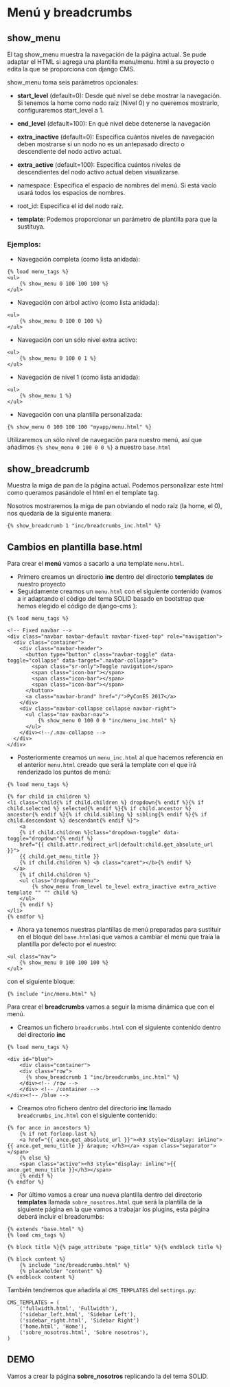 # Menú y breadcrumbs

## **show_menu**

El tag show_menu muestra la navegación de la página actual. Se pude adaptar el HTML si agrega una plantilla menu/menu. html a su proyecto o edita la que se proporciona con django CMS.

show_menu toma seis parámetros opcionales:

* **start_level** (default=0): Desde qué nivel se debe mostrar la navegación.  Si tenemos la home como nodo raíz (Nivel 0) y no queremos mostrarlo, configuraremos start_level a 1.

* **end_level** (default=100): En qué nivel debe detenerse la navegación

* **extra_inactive** (default=0): Especifica cuántos niveles de navegación deben mostrarse si un nodo no es un antepasado directo o descendiente del nodo activo actual.

* **extra_active** (default=100): Especifica cuántos niveles de descendientes del nodo activo actual deben visualizarse.

* namespace: Especifica el espacio de nombres del menú. Si está vacío usará todos los espacios de nombres.

* root_id: Especifica el id del nodo raíz.

* **template**: Podemos proporcionar un parámetro de plantilla para que la sustituya.

### Ejemplos:

- Navegación completa (como lista anidada):

~~~
{% load menu_tags %}
<ul>
    {% show_menu 0 100 100 100 %}
</ul>
~~~

- Navegación con árbol activo (como lista anidada):

~~~
<ul>
    {% show_menu 0 100 0 100 %}
</ul>
~~~

- Navegación con un sólo nivel extra activo:

~~~
<ul>
    {% show_menu 0 100 0 1 %}
</ul>
~~~

- Navegación de nivel 1 (como lista anidada):
~~~
<ul>
    {% show_menu 1 %}
</ul>
~~~

- Navegación con una plantilla personalizada:
~~~
{% show_menu 0 100 100 100 "myapp/menu.html" %}
~~~

Utilizaremos un sólo nivel de navegación para nuestro menú, así que añadimos `{% show_menu 0 100 0 0 %}` a nuestro `base.html`

## **show_breadcrumb**

Muestra la miga de pan de la página actual. Podemos personalizar este html como queramos pasándole el html en el template tag.

Nosotros mostraremos la miga de pan obviando el nodo raíz (la home, el 0), nos quedaría de la siguiente manera:

`{% show_breadcrumb 1 "inc/breadcrumbs_inc.html" %}`


## **Cambios en plantilla base.html**

Para crear el **menú** vamos a sacarlo a una template `menu.html`.

* Primero creamos un directorio **inc** dentro del directorio **templates** de nuestro proyecto
* Seguidamente creamos un `menu.html` con el siguiente contenido (vamos a ir adaptando el código del tema SOLID basado en bootstrap que hemos elegido el código de django-cms ):

~~~
{% load menu_tags %}

<!-- Fixed navbar -->
<div class="navbar navbar-default navbar-fixed-top" role="navigation">
  <div class="container">
    <div class="navbar-header">
      <button type="button" class="navbar-toggle" data-toggle="collapse" data-target=".navbar-collapse">
        <span class="sr-only">Toggle navigation</span>
        <span class="icon-bar"></span>
        <span class="icon-bar"></span>
        <span class="icon-bar"></span>
      </button>
      <a class="navbar-brand" href="/">PyConES 2017</a>
    </div>
    <div class="navbar-collapse collapse navbar-right">
      <ul class="nav navbar-nav">
          {% show_menu 0 100 0 0 "inc/menu_inc.html" %}
      </ul>
    </div><!--/.nav-collapse -->
  </div>
</div>
~~~

* Posteriormente creamos un `menu_inc.html` al que hacemos referencia en el anterior `menu.html` creado que será la template con el que irá renderizado los puntos de menú:

~~~
{% load menu_tags %}

{% for child in children %}
<li class="child{% if child.children %} dropdown{% endif %}{% if child.selected %} selected{% endif %}{% if child.ancestor %} ancestor{% endif %}{% if child.sibling %} sibling{% endif %}{% if child.descendant %} descendant{% endif %}">
	<a
    {% if child.children %}class="dropdown-toggle" data-toggle="dropdown"{% endif %}
    href="{{ child.attr.redirect_url|default:child.get_absolute_url }}">
    {{ child.get_menu_title }}
    {% if child.children %} <b class="caret"></b>{% endif %}
  </a>
	{% if child.children %}
	<ul class="dropdown-menu">
		{% show_menu from_level to_level extra_inactive extra_active template "" "" child %}
	</ul>
	{% endif %}
</li>
{% endfor %}
~~~

* Ahora ya tenemos nuestras plantillas de menú preparadas para sustituir en el bloque del `base.html`así que vamos a cambiar el menú que traía la plantilla por defecto por el nuestro:

~~~
<ul class="nav">
    {% show_menu 0 100 100 100 %}
</ul>
~~~

con el siguiente bloque:

~~~
{% include "inc/menu.html" %}
~~~


Para crear el **breadcrumbs** vamos a seguir la misma dinámica que con el menú.

* Creamos un fichero `breadcrumbs.html` con el siguiente contenido dentro del directorio **inc**

~~~
{% load menu_tags %}

<div id="blue">
    <div class="container">
    <div class="row">
      {% show_breadcrumb 1 "inc/breadcrumbs_inc.html" %}
    </div><!-- /row -->
    </div> <!-- /container -->
</div><!-- /blue -->
~~~

* Creamos otro fichero dentro del directorio **inc** llamado `breadcrumbs_inc.html` con el siguiente contenido:

~~~
{% for ance in ancestors %}
	{% if not forloop.last %}
	<a href="{{ ance.get_absolute_url }}"><h3 style="display: inline">{{ ance.get_menu_title }} &raquo; </h3></a> <span class="separator"></span>
	{% else %}
	<span class="active"><h3 style="display: inline">{{ ance.get_menu_title }}</h3></span>
	{% endif %}
{% endfor %}
~~~

* Por último vamos a crear una nueva plantilla dentro del directorio **templates** llamada `sobre_nosotros.html` que será la plantilla de la siguiente página en la que vamos a trabajar los plugins, esta página deberá incluir el breadcrumbs:

~~~
{% extends "base.html" %}
{% load cms_tags %}

{% block title %}{% page_attribute "page_title" %}{% endblock title %}

{% block content %}
	{% include "inc/breadcrumbs.html" %}
	{% placeholder "content" %}
{% endblock content %}
~~~

También tendremos que añadirla al `CMS_TEMPLATES` del `settings.py`:

~~~
CMS_TEMPLATES = (
    ('fullwidth.html', 'Fullwidth'),
    ('sidebar_left.html', 'Sidebar Left'),
    ('sidebar_right.html', 'Sidebar Right')
    ('home.html', 'Home'),
    ('sobre_nosotros.html', 'Sobre nosotros'),
)
~~~

## DEMO

Vamos a crear la página **sobre_nosotros** replicando la del tema SOLID.
